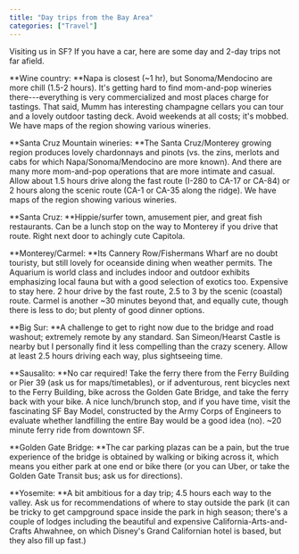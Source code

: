 ```yaml
---
title: "Day trips from the Bay Area"
categories: ["Travel"]
---
```


Visiting us in SF? If you have a car, here are some day and 2-day trips not far afield.

**Wine country: **Napa is closest (~1 hr), but Sonoma/Mendocino are more chill (1.5-2 hours). It's getting hard to find mom-and-pop wineries there---everything is very commercialized and most places charge for tastings. That said, Mumm has interesting champagne cellars you can tour and a lovely outdoor tasting deck. Avoid weekends at all costs; it's mobbed. We have maps of the region showing various wineries.

**Santa Cruz Mountain wineries: **The Santa Cruz/Monterey growing region produces lovely chardonnays and pinots (vs. the zins, merlots and cabs for which Napa/Sonoma/Mendocino are more known). And there are many more mom-and-pop operations that are more intimate and casual. Allow about 1.5 hours drive along the fast route (I-280 to CA-17 or CA-84) or 2 hours along the scenic route (CA-1 or CA-35 along the ridge). We have maps of the region showing various wineries.

**Santa Cruz: **Hippie/surfer town, amusement pier, and great fish restaurants. Can be a lunch stop on the way to Monterey if you drive that route. Right next door to achingly cute Capitola.

**Monterey/Carmel: **Its Cannery Row/Fishermans Wharf are no doubt touristy, but still lovely for oceanside dining when weather permits. The Aquarium is world class and includes indoor and outdoor exhibits emphasizing local fauna but with a good selection of exotics too. Expensive to stay here. 2 hour drive by the fast route, 2.5 to 3 by the scenic (coastal) route. Carmel is another ~30 minutes beyond that, and equally cute, though there is less to do; but plenty of good dinner options.

**Big Sur: **A challenge to get to right now due to the bridge and road washout; extremely remote by any standard. San Simeon/Hearst Castle is nearby but I personally find it less compelling than the crazy scenery. Allow at least 2.5 hours driving each way, plus sightseeing time.

**Sausalito: **No car required! Take the ferry there from the Ferry Building or Pier 39 (ask us for maps/timetables), or if adventurous, rent bicycles next to the Ferry Building, bike across the Golden Gate Bridge, and take the ferry back with your bike. A nice lunch/brunch stop, and if you have time, visit the fascinating SF Bay Model, constructed by the Army Corps of Engineers to evaluate whether landfilling the entire Bay would be a good idea (no). ~20 minute ferry ride from downtown SF.

**Golden Gate Bridge: **The car parking plazas can be a pain, but the true experience of the bridge is obtained by walking or biking across it, which means you either park at one end or bike there (or you can Uber, or take the Golden Gate Transit bus; ask us for directions).

**Yosemite: **A bit ambitious for a day trip; 4.5 hours each way to the valley. Ask us for recommendations of where to stay outside the park (it can be tricky to get campground space inside the park in high season; there's a couple of lodges including the beautiful and expensive California-Arts-and-Crafts Ahwahnee, on which Disney's Grand Californian hotel is based, but they also fill up fast.)
